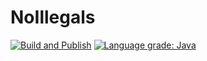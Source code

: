 # NoIllegals

[![Build and Publish](https://github.com/SimplyVanilla/NoIllegals/actions/workflows/build-and-publish.yml/badge.svg)](https://github.com/SimplyVanilla/NoIllegals/actions/workflows/build-and-publish.yml)
[![Language grade: Java](https://img.shields.io/lgtm/grade/java/g/SimplyVanilla/NoIllegals.svg?logo=lgtm&logoWidth=18)](https://lgtm.com/projects/g/SimplyVanilla/NoIllegals/context:java)
